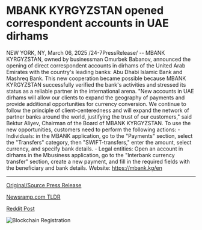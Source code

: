 # MBANK KYRGYZSTAN opened correspondent accounts in UAE dirhams

NEW YORK, NY, March 06, 2025 /24-7PressRelease/ -- MBANK KYRGYZSTAN, owned by businessman Omurbek Babanov, announced the opening of direct correspondent accounts in dirhams of the United Arab Emirates with the country's leading banks: Abu Dhabi Islamic Bank and Mashreq Bank.   This new cooperation became possible because MBANK KYRGYZSTAN successfully verified the bank's activities and stressed its status as a reliable partner in the international arena.   "New accounts in UAE dirhams will allow our clients to expand the geography of payments and provide additional opportunities for currency conversion. We continue to follow the principle of client-centeredness and will expand the network of partner banks around the world, justifying the trust of our customers," said Bektur Aliyev, Chairman of the Board of MBANK KYRGYZSTAN.  To use the new opportunities, customers need to perform the following actions:   - Individuals: in the MBANK application, go to the "Payments" section, select the "Transfers" category, then "SWIFT-transfers," enter the amount, select currency, and specify bank details.  - Legal entities: Open an account in dirhams in the Mbusiness application, go to the "Interbank currency transfer" section, create a new payment, and fill in the required fields with the beneficiary and bank details.  Website: https://mbank.kg/en 

---

[Original/Source Press Release](https://www.24-7pressrelease.com/press-release/520324/mbank-kyrgyzstan-opened-correspondent-accounts-in-uae-dirhams)
                    

[Newsramp.com TLDR](https://newsramp.com/curated-news/mbank-kyrgyzstan-expands-banking-services-with-uae-dirham-accounts/72c738596e4393313daf1a8687c54e6a) 

 



[Reddit Post](https://www.reddit.com/r/technology_press/comments/1j4qttk/mbank_kyrgyzstan_expands_banking_services_with/) 



![Blockchain Registration](https://cdn.newsramp.app/24-7PressRelease/qrcode/253/6/harpReKZ.webp)